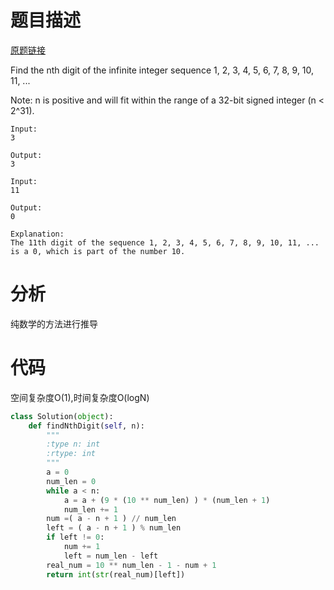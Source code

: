 
# 题目描述
[原题链接](https://leetcode.com/problems/nth-digit/)

Find the nth digit of the infinite integer sequence 1, 2, 3, 4, 5, 6, 7, 8, 9, 10, 11, ...

Note:
n is positive and will fit within the range of a 32-bit signed integer (n < 2^31).



```
Input:
3

Output:
3

Input:
11

Output:
0

Explanation:
The 11th digit of the sequence 1, 2, 3, 4, 5, 6, 7, 8, 9, 10, 11, ... is a 0, which is part of the number 10.
```

<!--more-->

# 分析
纯数学的方法进行推导

# 代码
空间复杂度O(1),时间复杂度O(logN)
```Python
class Solution(object):
    def findNthDigit(self, n):
        """
        :type n: int
        :rtype: int
        """
        a = 0
        num_len = 0
        while a < n:
            a = a + (9 * (10 ** num_len) ) * (num_len + 1)
            num_len += 1
        num =( a - n + 1 ) // num_len
        left = ( a - n + 1 ) % num_len
        if left != 0:
            num += 1
            left = num_len - left
        real_num = 10 ** num_len - 1 - num + 1
        return int(str(real_num)[left])
```
            